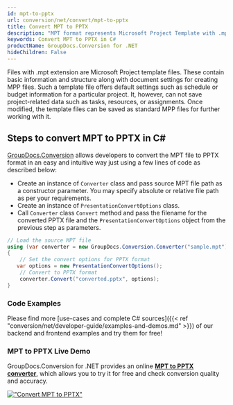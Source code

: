 ```yaml
---
id: mpt-to-pptx
url: conversion/net/convert/mpt-to-pptx
title: Convert MPT to PPTX
description: "MPT format represents Microsoft Project Template with .mpt extension. Learn how to convert MPT to PPTX file programmatically in C# language using GroupDocs.Conversion for .NET library."
keywords: Convert MPT to PPTX in C#
productName: GroupDocs.Conversion for .NET
hideChildren: False
---
```


Files with .mpt extension are Microsoft Project template files. These contain basic information and structure along with document settings for creating MPP files. Such a template file offers default settings such as schedule or budget information for a particular project. It, however, can not save project-related data such as tasks, resources, or assignments. Once modified, the template files can be saved as standard MPP files for further working with it.

## Steps to convert MPT to PPTX in C#

[GroupDocs.Conversion](https://products.groupdocs.com/conversion/net) allows developers to convert the MPT file to PPTX format in an easy and intuitive way just using a few lines of code as described below:

* Create an instance of `Converter` class and pass source MPT file path as a constructor parameter. You may specify absolute or relative file path as per your requirements. 
* Create an instance of `PresentationConvertOptions` class.
* Call `Converter` class `Convert` method and pass the filename for the converted PPTX file and the `PresentationConvertOptions` object from the previous step as parameters.

```csharp
// Load the source MPT file
using (var converter = new GroupDocs.Conversion.Converter("sample.mpt"))
{
    // Set the convert options for PPTX format
   var options = new PresentationConvertOptions();
    // Convert to PPTX format
    converter.Convert("converted.pptx", options);
}
```

### Code Examples

Please find more [use-cases and complete C# sources]({{< ref "conversion/net/developer-guide/examples-and-demos.md" >}}) of our backend and frontend examples and try them for free!

### MPT to PPTX Live Demo

GroupDocs.Conversion for .NET provides an online [**MPT to PPTX converter**](https://products.groupdocs.app/conversion/mpt-to-pptx), which allows you to try it for free and check conversion quality and accuracy.

[!["Convert MPT to PPTX"](conversion/net/images/convert-to-pptx/convert-mpt-to-pptx.png)](https://products.groupdocs.app/conversion/mpt-to-pptx)